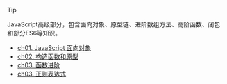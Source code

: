 > [!TIP]
> JavaScript高级部分，包含面向对象、原型链、进阶数组方法、高阶函数、闭包和部分ES6等知识。

- [ch01. JavaScript 面向对象](JS-Advance/ch01)
- [ch02. 构造函数和原型](JS-Advance/ch02)
- [ch03. 函数进阶](JS-Advance/ch03)
- [ch03. 正则表达式](JS-Advance/ch04)